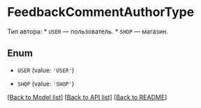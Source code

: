 # FeedbackCommentAuthorType

Тип автора:  * `USER` — пользователь. * `SHOP` — магазин. 

## Enum

* `USER` (value: `'USER'`)

* `SHOP` (value: `'SHOP'`)

[[Back to Model list]](../README.md#documentation-for-models) [[Back to API list]](../README.md#documentation-for-api-endpoints) [[Back to README]](../README.md)


